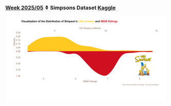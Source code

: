 ### [Week 2025/05](https://github.com/symplyelah/Tidytuesday/blob/master/2025/Donuts%2C%20Data%2C%20and%20D'oh%20-%20A%20Deep%20Dive%20into%20The%20Simpsons/simpson.Rmd) ⚱️  Simpsons Dataset [Kaggle](https://www.kaggle.com/datasets/prashant111/the-simpsons-dataset)
![./2025/Donuts%2C%20Data%2C%20and%20D'oh%20-%20A%20Deep%20Dive%20into%20The%20Simpsons/simpson.png](https://github.com/symplyelah/Tidytuesday/blob/master/2025/Donuts%2C%20Data%2C%20and%20D'oh%20-%20A%20Deep%20Dive%20into%20The%20Simpsons/simpson.png)
